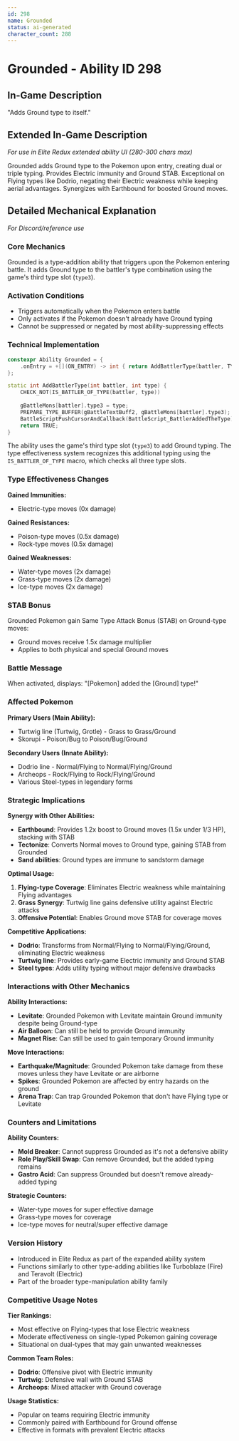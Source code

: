```yaml
---
id: 298
name: Grounded
status: ai-generated
character_count: 288
---
```


# Grounded - Ability ID 298

## In-Game Description
"Adds Ground type to itself."

## Extended In-Game Description
*For use in Elite Redux extended ability UI (280-300 chars max)*

Grounded adds Ground type to the Pokemon upon entry, creating dual or triple typing. Provides Electric immunity and Ground STAB. Exceptional on Flying types like Dodrio, negating their Electric weakness while keeping aerial advantages. Synergizes with Earthbound for boosted Ground moves.

## Detailed Mechanical Explanation
*For Discord/reference use*

### Core Mechanics
Grounded is a type-addition ability that triggers upon the Pokemon entering battle. It adds Ground type to the battler's type combination using the game's third type slot (`type3`).

### Activation Conditions
- Triggers automatically when the Pokemon enters battle
- Only activates if the Pokemon doesn't already have Ground typing
- Cannot be suppressed or negated by most ability-suppressing effects

### Technical Implementation
```cpp
constexpr Ability Grounded = {
    .onEntry = +[](ON_ENTRY) -> int { return AddBattlerType(battler, TYPE_GROUND); },
};

static int AddBattlerType(int battler, int type) {
    CHECK_NOT(IS_BATTLER_OF_TYPE(battler, type))
    
    gBattleMons[battler].type3 = type;
    PREPARE_TYPE_BUFFER(gBattleTextBuff2, gBattleMons[battler].type3);
    BattleScriptPushCursorAndCallback(BattleScript_BattlerAddedTheType);
    return TRUE;
}
```

The ability uses the game's third type slot (`type3`) to add Ground typing. The type effectiveness system recognizes this additional typing using the `IS_BATTLER_OF_TYPE` macro, which checks all three type slots.

### Type Effectiveness Changes
**Gained Immunities:**
- Electric-type moves (0x damage)

**Gained Resistances:**
- Poison-type moves (0.5x damage)
- Rock-type moves (0.5x damage)

**Gained Weaknesses:**
- Water-type moves (2x damage)
- Grass-type moves (2x damage)
- Ice-type moves (2x damage)

### STAB Bonus
Grounded Pokemon gain Same Type Attack Bonus (STAB) on Ground-type moves:
- Ground moves receive 1.5x damage multiplier
- Applies to both physical and special Ground moves

### Battle Message
When activated, displays: "[Pokemon] added the [Ground] type!"

### Affected Pokemon
**Primary Users (Main Ability):**
- Turtwig line (Turtwig, Grotle) - Grass to Grass/Ground
- Skorupi - Poison/Bug to Poison/Bug/Ground

**Secondary Users (Innate Ability):**
- Dodrio line - Normal/Flying to Normal/Flying/Ground
- Archeops - Rock/Flying to Rock/Flying/Ground
- Various Steel-types in legendary forms

### Strategic Implications

**Synergy with Other Abilities:**
- **Earthbound**: Provides 1.2x boost to Ground moves (1.5x under 1/3 HP), stacking with STAB
- **Tectonize**: Converts Normal moves to Ground type, gaining STAB from Grounded
- **Sand abilities**: Ground types are immune to sandstorm damage

**Optimal Usage:**
1. **Flying-type Coverage**: Eliminates Electric weakness while maintaining Flying advantages
2. **Grass Synergy**: Turtwig line gains defensive utility against Electric attacks
3. **Offensive Potential**: Enables Ground move STAB for coverage moves

**Competitive Applications:**
- **Dodrio**: Transforms from Normal/Flying to Normal/Flying/Ground, eliminating Electric weakness
- **Turtwig line**: Provides early-game Electric immunity and Ground STAB
- **Steel types**: Adds utility typing without major defensive drawbacks

### Interactions with Other Mechanics

**Ability Interactions:**
- **Levitate**: Grounded Pokemon with Levitate maintain Ground immunity despite being Ground-type
- **Air Balloon**: Can still be held to provide Ground immunity
- **Magnet Rise**: Can still be used to gain temporary Ground immunity

**Move Interactions:**
- **Earthquake/Magnitude**: Grounded Pokemon take damage from these moves unless they have Levitate or are airborne
- **Spikes**: Grounded Pokemon are affected by entry hazards on the ground
- **Arena Trap**: Can trap Grounded Pokemon that don't have Flying type or Levitate

### Counters and Limitations

**Ability Counters:**
- **Mold Breaker**: Cannot suppress Grounded as it's not a defensive ability
- **Role Play/Skill Swap**: Can remove Grounded, but the added typing remains
- **Gastro Acid**: Can suppress Grounded but doesn't remove already-added typing

**Strategic Counters:**
- Water-type moves for super effective damage
- Grass-type moves for coverage
- Ice-type moves for neutral/super effective damage

### Version History
- Introduced in Elite Redux as part of the expanded ability system
- Functions similarly to other type-adding abilities like Turboblaze (Fire) and Teravolt (Electric)
- Part of the broader type-manipulation ability family

### Competitive Usage Notes
**Tier Rankings:**
- Most effective on Flying-types that lose Electric weakness
- Moderate effectiveness on single-typed Pokemon gaining coverage
- Situational on dual-types that may gain unwanted weaknesses

**Common Team Roles:**
- **Dodrio**: Offensive pivot with Electric immunity
- **Turtwig**: Defensive wall with Ground STAB
- **Archeops**: Mixed attacker with Ground coverage

**Usage Statistics:**
- Popular on teams requiring Electric immunity
- Commonly paired with Earthbound for Ground offense
- Effective in formats with prevalent Electric attacks